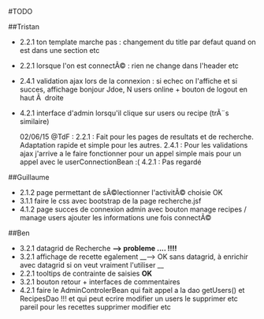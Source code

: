 #TODO

##Tristan

+ 2.2.1 ton template marche pas : changement du title par defaut quand on est dans une section etc
+ 2.2.1 lorsque l'on est connectÃ© : rien ne change dans l'header etc
+ 2.4.1 validation ajax lors de la connexion : si echec on l'affiche et si succes, affichage bonjour Jdoe, N users online + bouton de logout en haut Ã  droite
+ 4.2.1 interface d'admin lorsqu'il clique sur users ou recipe (trÃ¨s similaire)

	02/06/15 @TdF :
  2.2.1 : Fait pour les pages de resultats et de recherche. Adaptation rapide et simple pour les autres.
  2.4.1 : Pour les validations ajax j'arrive a le faire fonctionner pour un appel simple mais pour un appel avec le userConnectionBean :(
	4.2.1 : Pas regardé


##Guillaume

+ 2.1.2 page permettant de sÃ©lectionner l'activitÃ© choisie OK
+ 3.1.1 faire le css avec bootstrap de la page recherche.jsf
+ 4.1.2 page succes de connexion admin avec bouton manage recipes / manage users ajouter les informations une fois connectÃ©

##Ben

+ 3.2.1  datagrid de Recherche __--> probleme .... !!!!__
+ 3.2.1 affichage de recette egalement __--> OK sans datagrid, à enrichir avec datagrid si on veut vraiment l'utiliser __
+ 2.2.1 tooltips de contrainte de saisies __OK__
+ 3.2.1 bouton retour + interfaces de commentaires
+ 4.2.1 faire le AdminControlerBean qui fait appel a la dao getUsers() et RecipesDao !!!  et qui peut ecrire modifier un users le supprimer etc pareil pour les recettes supprimer modifier etc
